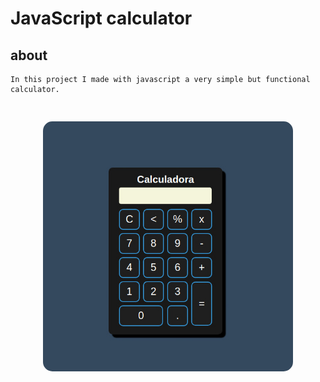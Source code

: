 # JavaScript calculator
 
  ## about

    In this project I made with javascript a very simple but functional calculator.


  <div align="center">
    <img style="border-radius: 15px; margin-top: 30px;" src="assets/img/capa.jpg" width="400px"</img> 
</div>

  #


